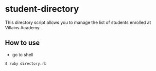 # student-directory

This directory script allows you to manage the list of students enrolled at Villains Academy.

## How to use ##

* go to shell
```shell
$ ruby directory.rb
```
